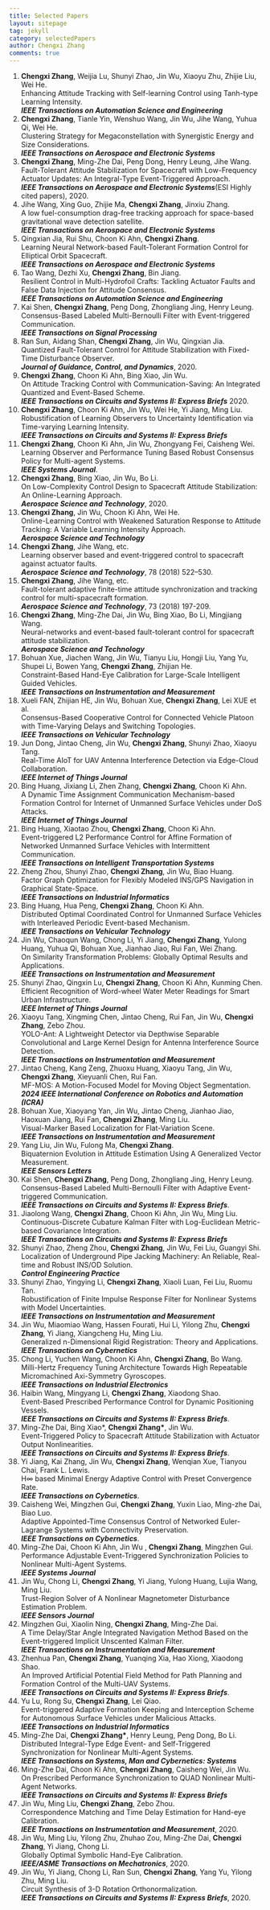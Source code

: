 ```yaml
---
title: Selected Papers
layout: sitepage
tag: jekyll
category: selectedPapers
author: Chengxi Zhang
comments: true
---
```

<ol>
<li><b>Chengxi Zhang</b>, Weijia Lu, Shunyi Zhao, Jin Wu, Xiaoyu Zhu, Zhijie Liu, Wei He.<br>Enhancing Attitude Tracking with Self-learning Control using Tanh-type Learning Intensity.<br><b><i>IEEE Transactions on Automation Science and Engineering</i></b></li>
<li><b>Chengxi Zhang</b>, Tianle Yin, Wenshuo Wang, Jin Wu, Jihe Wang, Yuhua Qi, Wei He.<br>Clustering Strategy for Megaconstellation with Synergistic Energy and Size Considerations.<br><b><i>IEEE Transactions on Aerospace and Electronic Systems</i></b></li>
<li><b>Chengxi Zhang</b>, Ming-Zhe Dai, Peng Dong, Henry Leung, Jihe Wang.<br>Fault-Tolerant Attitude Stabilization for Spacecraft with Low-Frequency Actuator Updates: An Integral-Type Event-Triggered Approach.<br><b><i>IEEE Transactions on Aerospace and Electronic Systems</i></b>(ESI Highly cited papers), 2020.</li>
<li>Jihe Wang, Xing Guo, Zhijie Ma, <b>Chengxi Zhang</b>, Jinxiu Zhang.<br>A low fuel-consumption drag-free tracking approach for space-based gravitational wave detection satellite.<br><b><i>IEEE Transactions on Aerospace and Electronic Systems</i></b></li>
<li>Qingxian Jia, Rui Shu, Choon Ki Ahn, <b>Chengxi Zhang</b>.<br>Learning Neural Network-based Fault-Tolerant Formation Control for Elliptical Orbit Spacecraft.<br><b><i>IEEE Transactions on Aerospace and Electronic Systems</i></b></li>
<li>Tao Wang, Dezhi Xu, <b>Chengxi Zhang</b>, Bin Jiang.<br>Resilient Control in Multi-Hydrofoil Crafts: Tackling Actuator Faults and False Data Injection for Attitude Consensus.<br><b><i>IEEE Transactions on Automation Science and Engineering</i></b></li>
<li>Kai Shen, <b>Chengxi Zhang</b>, Peng Dong, Zhongliang Jing, Henry Leung.<br>Consensus-Based Labeled Multi-Bernoulli Filter with Event-triggered Communication.<br><b><i>IEEE Transactions on Signal Processing</i></b></li>
<li>Ran Sun, Aidang Shan, <b>Chengxi Zhang</b>, Jin Wu, Qingxian Jia.<br>Quantized Fault-Tolerant Control for Attitude Stabilization with Fixed-Time Disturbance Observer.<br><b><i>Journal of Guidance, Control, and Dynamics</i></b>, 2020.</li>
<li><b>Chengxi Zhang</b>, Choon Ki Ahn, Bing Xiao, Jin Wu.<br>On Attitude Tracking Control with Communication-Saving: An Integrated Quantized and Event-Based Scheme.<br><b><i>IEEE Transactions on Circuits and Systems II: Express Briefs</i></b> 2020.</li>
<li><b>Chengxi Zhang</b>, Choon Ki Ahn, Jin Wu, Wei He, Yi Jiang, Ming Liu.<br>Robustification of Learning Observers to Uncertainty Identification via Time-varying Learning Intensity.<br><b><i>IEEE Transactions on Circuits and Systems II: Express Briefs</i></b></li>
<li><b>Chengxi Zhang</b>, Choon Ki Ahn, Jin Wu, Zhongyang Fei, Caisheng Wei.<br>Learning Observer and Performance Tuning Based Robust Consensus Policy for Multi-agent Systems.<br><b><i>IEEE Systems Journal</i></b>.</li>
<li><b>Chengxi Zhang</b>, Bing Xiao, Jin Wu, Bo Li.<br>On Low-Complexity Control Design to Spacecraft Attitude Stabilization: An Online-Learning Approach.<br><b><i>Aerospace Science and Technology</i></b>, 2020.</li>
<li><b>Chengxi Zhang</b>, Jin Wu, Choon Ki Ahn, Wei He.<br>Online-Learning Control with Weakened Saturation Response to Attitude Tracking: A Variable Learning Intensity Approach.<br><b><i>Aerospace Science and Technology</i></b></li>
<li><b>Chengxi Zhang</b>, Jihe Wang, etc.<br>Learning observer based and event-triggered control to spacecraft against actuator faults.<br><b><i>Aerospace Science and Technology</i></b>, 78 (2018) 522–530.</li>
<li><b>Chengxi Zhang</b>, Jihe Wang, etc.<br>Fault-tolerant adaptive finite-time attitude synchronization and tracking control for multi-spacecraft formation.<br><b><i>Aerospace Science and Technology</i></b>, 73 (2018) 197-209.</li>
<li><b>Chengxi Zhang</b>, Ming-Zhe Dai, Jin Wu, Bing Xiao, Bo Li, Mingjiang Wang.<br>Neural-networks and event-based fault-tolerant control for spacecraft attitude stabilization.<br><b><i> Aerospace Science and Technology</i></b></li>
<li>Bohuan Xue, Jiachen Wang, Jin Wu, Tianyu Liu, Hongji Liu, Yang Yu, Shupei Li, Bowen Yang, <b>Chengxi Zhang</b>, Zhijian He.<br>Constraint-Based Hand-Eye Calibration for Large-Scale Intelligent Guided Vehicles.<br><b><i>IEEE Transactions on Instrumentation and Measurement</i></b></li>
<li>Xueli FAN, Zhijian HE, Jin Wu, Bohuan Xue, <b>Chengxi Zhang</b>, Lei XUE et al.<br>Consensus-Based Cooperative Control for Connected Vehicle Platoon with Time-Varying Delays and Switching Topologies.<br><b><i>IEEE Transactions on Vehicular Technology</i></b></li>
<li>Jun Dong, Jintao Cheng, Jin Wu, <b>Chengxi Zhang</b>, Shunyi Zhao, Xiaoyu Tang.<br>Real-Time AIoT for UAV Antenna Interference Detection via Edge-Cloud Collaboration.<br><b><i>IEEE Internet of Things Journal</i></b></li>
<li>Bing Huang, Jixiang Li, Zhen Zhang, <b>Chengxi Zhang</b>, Choon Ki Ahn.<br>A Dynamic Time Assignment Communication Mechanism-based Formation Control for Internet of Unmanned Surface Vehicles under DoS Attacks.<br><b><i>IEEE Internet of Things Journal</i></b></li>
<li>Bing Huang, Xiaotao Zhou, <b>Chengxi Zhang</b>, Choon Ki Ahn.<br>Event-triggered L2 Performance Control for Affine Formation of Networked Unmanned Surface Vehicles with Intermittent Communication.<br><b><i>IEEE Transactions on Intelligent Transportation Systems</i></b></li>
<li>Zheng Zhou, Shunyi Zhao, <b>Chengxi Zhang</b>, Jin Wu, Biao Huang.<br>Factor Graph Optimization for Flexibly Modeled INS/GPS Navigation in Graphical State-Space.<br><b><i>IEEE Transactions on Industrial Informatics</i></b></li>
<li>Bing Huang, Hua Peng, <b>Chengxi Zhang</b>, Choon Ki Ahn.<br>Distributed Optimal Coordinated Control for Unmanned Surface Vehicles with Interleaved Periodic Event-based Mechanism.<br><b><i>IEEE Transactions on Vehicular Technology</i></b></li>
<li>Jin Wu, Chaoqun Wang, Chong Li, Yi Jiang, <b>Chengxi Zhang</b>, Yulong Huang, Yuhua Qi, Bohuan Xue, Jianhao Jiao, Rui Fan, Wei Zhang.<br>On Similarity Transformation Problems: Globally Optimal Results and Applications.<br><b><i>IEEE Transactions on Instrumentation and Measurement</i></b></li>
<li>Shunyi Zhao, Qingxin Lu, <b>Chengxi Zhang</b>, Choon Ki Ahn, Kunming Chen.<br>Efficient Recognition of Word-wheel Water Meter Readings for Smart Urban Infrastructure.<br><b><i>IEEE Internet of Things Journal</i></b></li>
<li>Xiaoyu Tang, Xingming Chen, Jintao Cheng, Rui Fan, Jin Wu, <b>Chengxi Zhang</b>, Zebo Zhou.<br>YOLO-Ant: A Lightweight Detector via Depthwise Separable Convolutional and Large Kernel Design for Antenna Interference Source Detection.<br><b><i>IEEE Transactions on Instrumentation and Measurement</i></b> </li>
<li>Jintao Cheng, Kang Zeng, Zhuoxu Huang, Xiaoyu Tang, Jin Wu, <b>Chengxi Zhang</b>, Xieyuanli Chen, Rui Fan.<br>MF-MOS: A Motion-Focused Model for Moving Object Segmentation.<br><b><i>2024 IEEE International Conference on Robotics and Automation (ICRA)</i></b></li>
<li>Bohuan Xue, Xiaoyang Yan, Jin Wu, Jintao Cheng, Jianhao Jiao, Haoxuan Jiang, Rui Fan, <b>Chengxi Zhang</b>, Ming Liu.<br>Visual-Marker Based Localization for Flat-Variation Scene.<br><b><i>IEEE Transactions on Instrumentation and Measurement</i></b></li>
<li>Yang Liu, Jin Wu, Fulong Ma, <b>Chengxi Zhang</b>.<br>Biquaternion Evolution in Attitude Estimation Using A Generalized Vector Measurement.<br><b><i>IEEE Sensors Letters</i></b></li>
<li>Kai Shen, <b>Chengxi Zhang</b>, Peng Dong, Zhongliang Jing, Henry Leung.<br>Consensus-Based Labeled Multi-Bernoulli Filter with Adaptive Event-triggered Communication.<br><b><i>IEEE Transactions on Circuits and Systems II: Express Briefs</i></b>.</li>
<li>Jiaolong Wang, <b>Chengxi Zhang</b>, Choon Ki Ahn, Jin Wu, Ming Liu.<br>Continuous-Discrete Cubature Kalman Filter with Log-Euclidean Metric-based Covariance Integration.<br><b><i>IEEE Transactions on Circuits and Systems II: Express Briefs</i></b></li>
<li>Shunyi Zhao, Zheng Zhou, <b>Chengxi Zhang</b>, Jin Wu, Fei Liu, Guangyi Shi.<br>Localization of Underground Pipe Jacking Machinery: An Reliable, Real-time and Robust INS/OD Solution.<br><b><i>Control Engineering Practice</i></b></li>
<li>Shunyi Zhao, Yingying Li, <b>Chengxi Zhang</b>, Xiaoli Luan, Fei Liu, Ruomu Tan.<br>Robustification of Finite Impulse Response Filter for Nonlinear Systems with Model Uncertainties.<br><b><i>IEEE Transactions on Instrumentation and Measurement</i></b></li>
<li>Jin Wu, Miaomiao Wang, Hassen Fourati, Hui Li, Yilong Zhu, <b>Chengxi Zhang</b>, Yi Jiang, Xiangcheng Hu, Ming Liu.<br>Generalized n-Dimensional Rigid Registration: Theory and Applications.<br><b><i>IEEE Transactions on Cybernetics</i></b> </li>
<li>Chong Li, Yuchen Wang, Choon Ki Ahn, <b>Chengxi Zhang</b>, Bo Wang.<br>Milli-Hertz Frequency Tuning Architecture Towards High Repeatable Micromachined Axi-Symmetry Gyroscopes.<br><b><i>IEEE Transactions on Industrial Electronics</i></b></li>
<li>Haibin Wang, Mingyang Li, <b>Chengxi Zhang</b>, Xiaodong Shao.<br>Event-Based Prescribed Performance Control for Dynamic Positioning Vessels.<br><b><i>IEEE Transactions on Circuits and Systems II: Express Briefs</i></b>.</li>
<li>Ming-Zhe Dai, Bing Xiao*, <b>Chengxi Zhang*</b>, Jin Wu.<br>Event-Triggered Policy to Spacecraft Attitude Stabilization with Actuator Output Nonlinearities.<br><b><i>IEEE Transactions on Circuits and Systems II: Express Briefs</i></b>.</li>
<li>Yi Jiang, Kai Zhang, Jin Wu, <b>Chengxi Zhang</b>, Wenqian Xue, Tianyou Chai, Frank L. Lewis.<br>H∞ based Minimal Energy Adaptive Control with Preset Convergence Rate.<br><b><i>IEEE Transactions on Cybernetics</i></b>.</li>
<li>Caisheng Wei, Mingzhen Gui, <b>Chengxi Zhang</b>, Yuxin Liao, Ming-zhe Dai, Biao Luo.<br>Adaptive Appointed-Time Consensus Control of Networked Euler-Lagrange Systems with Connectivity Preservation.<br><b><i>IEEE Transactions on Cybernetics</i></b>.</li>
<li>Ming-Zhe Dai, Choon Ki Ahn, Jin Wu , <b>Chengxi Zhang</b>, Mingzhen Gui.<br>Performance Adjustable Event-Triggered Synchronization Policies to Nonlinear Multi-Agent Systems.<br><b><i>IEEE Systems Journal </i></b> </li>
<li>Jin Wu, Chong Li, <b>Chengxi Zhang</b>, Yi Jiang, Yulong Huang, Lujia Wang, Ming Liu.<br>Trust-Region Solver of A Nonlinear Magnetometer Disturbance Estimation Problem.<br><b><i>IEEE Sensors Journal </i></b> </li>
<li>Mingzhen Gui, Xiaolin Ning, <b>Chengxi Zhang</b>, Ming-Zhe Dai.<br>A Time Delay/Star Angle Integrated Navigation Method Based on the Event-triggered Implicit Unscented Kalman Filter.<br><b><i>IEEE Transactions on Instrumentation and Measurement</i></b> </li>
<li>Zhenhua Pan, <b>Chengxi Zhang</b>, Yuanqing Xia, Hao Xiong, Xiaodong Shao.<br>An Improved Artificial Potential Field Method for Path Planning and Formation Control of the Multi-UAV Systems.<br><b><i> IEEE Transactions on Circuits and Systems II: Express Briefs</i></b>.</li>
<li>Yu Lu, Rong Su, <b>Chengxi Zhang</b>, Lei Qiao.<br>Event-triggered Adaptive Formation Keeping and Interception Scheme for Autonomous Surface Vehicles under Malicious Attacks.<br><b><i>IEEE Transactions on Industrial Informatics </i></b> </li>
<li>Ming-Zhe Dai, <b>Chengxi Zhang*</b>, Henry Leung, Peng Dong, Bo Li.<br>Distributed Integral-Type Edge Event- and Self-Triggered Synchronization for Nonlinear Multi-Agent Systems.<br><b><i>IEEE Transactions on Systems, Man and Cybernetics: Systems </i></b></li>
<li>Ming-Zhe Dai, Choon Ki Ahn, <b>Chengxi Zhang</b>, Caisheng Wei, Jin Wu.<br>On Prescribed Performance Synchronization to QUAD Nonlinear Multi-Agent Networks.<br><b><i>IEEE Transactions on Circuits and Systems II: Express Briefs </i></b></li>
<li>Jin Wu, Ming Liu, <b>Chengxi Zhang</b>, Zebo Zhou.<br>Correspondence Matching and Time Delay Estimation for Hand-eye Calibration.<br><b><i>IEEE Transactions on Instrumentation and Measurement</i></b>, 2020.</li>
<li>Jin Wu, Ming Liu, Yilong Zhu, Zhuhao Zou, Ming-Zhe Dai, <b>Chengxi Zhang</b>, Yi Jiang, Chong Li.<br>Globally Optimal Symbolic Hand-Eye Calibration.<br><b><i>IEEE/ASME Transactions on Mechatronics</i></b>, 2020.</li>
<li>Jin Wu, Yi Jiang, Chong Li, Ran Sun, <b>Chengxi Zhang</b>, Yang Yu, Yilong Zhu, Ming Liu.<br>Circuit Synthesis of 3-D Rotation Orthonormalization.<br><b><i>IEEE Transactions on Circuits and Systems II: Express Briefs</i></b>, 2020.</li>
</ol>
<!-- 
<ol> 
<li><b>Chengxi Zhang</b>, Weijia Lu, Shunyi Zhao, Jin Wu, Xiaoyu Zhu, Zhijie Liu, Wei He.<br>
Enhancing Attitude Tracking with Self-learning Control using Tanh-type Learning Intensity.<br>
<b><i>IEEE Transactions on Automation Science and Engineering</i></b></li>
<li><b>Chengxi Zhang</b>, Tianle Yin, Wenshuo Wang, Jin Wu, Jihe Wang, Yuhua Qi, Wei He. <br>
Clustering Strategy for Megaconstellation with Synergistic Energy and Size Considerations. <br>
<b><i>IEEE Transactions on Aerospace and Electronic Systems</i></b></li>
<li><b>Chengxi Zhang</b>, Ming-Zhe Dai, Peng Dong, Henry Leung, Jihe Wang. <br>
Fault-Tolerant Attitude Stabilization for Spacecraft with Low-Frequency Actuator Updates: An Integral-Type Event-Triggered Approach, <br>
<b><i>IEEE Transactions on Aerospace and Electronic Systems</i></b>(ESI Highly cited papers), 2020.</li>
<li>Jihe Wang, Xing Guo, Zhijie Ma, <b>Chengxi Zhang</b>, Jinxiu Zhang. <br>
A low fuel-consumption drag-free tracking approach for space-based gravitational wave detection satellite<br>
<b><i>IEEE Transactions on Aerospace and Electronic Systems</i></b></li>
<li>Qingxian Jia, Rui Shu, Choon Ki Ahn, <b>Chengxi Zhang</b>. <br>
Learning Neural Network-based Fault-Tolerant Formation Control for Elliptical Orbit Spacecraft <br>
<b><i>IEEE Transactions on Aerospace and Electronic Systems</i></b></li>
<li>Tao Wang, Dezhi Xu, <b>Chengxi Zhang</b>, Bin Jiang. <br>
Resilient Control in Multi-Hydrofoil Crafts: Tackling Actuator Faults and False Data Injection for Attitude Consensus<br>
<b><i>IEEE Transactions on Automation Science and Engineering</i></b></li>
<li>Kai Shen, <b>Chengxi Zhang</b>, Peng Dong, Zhongliang Jing, Henry Leung. <br>
Consensus-Based Labeled Multi-Bernoulli Filter with Event-triggered Communication. <br>
<b><i>IEEE Transactions on Signal Processing</i></b></li>
<li>Ran Sun, Aidang Shan, <b>Chengxi Zhang</b>, Jin Wu, Qingxian Jia. <br>
Quantized Fault-Tolerant Control for Attitude Stabilization with Fixed-Time Disturbance Observer, <br>
<b><i>Journal of Guidance, Control, and Dynamics</i></b>, 2020.</li>
<li><b>Chengxi Zhang</b>, Choon Ki Ahn, Bing Xiao, Jin Wu, <br>
On Attitude Tracking Control with Communication-Saving: An Integrated Quantized and Event-Based Scheme, <br>
<b><i>IEEE Transactions on Circuits and Systems II: Express Briefs</i></b> 2020.</li>
<li><b>Chengxi Zhang</b>, Choon Ki Ahn, Jin Wu, Wei He, Yi Jiang, Ming Liu. <br>
Robustification of Learning Observers to Uncertainty Identification via Time-varying Learning Intensity. <br>
<b><i>IEEE Transactions on Circuits and Systems II: Express Briefs</i></b></li>
<li><b>Chengxi Zhang</b>, Jin Wu, Choon Ki Ahn, Zhongyang Fei, Caisheng Wei. <br>
Learning Observer and Performance Tuning Based Robust Consensus Policy for Multi-agent Systems. <br>
<b><i>IEEE Systems Journal</i>.</b> 2020.</li>
<li><b>Chengxi Zhang</b>, Bing Xiao, Jin Wu, Bo Li. On Low-Complexity Control Design to Spacecraft Attitude Stabilization: An Online-Learning Approach. <b>Aerospace Science and Technology</b>, 2020.</li>
<li><b>Chengxi Zhang</b>, Choon Ki Ahn, Jin Wu, Wei He. Online-Learning Control with Weakened Saturation Response to Attitude Tracking: A Variable Learning Intensity Approach. <b>Aerospace Science and Technology</b> </li>
<li><b>Chengxi Zhang</b>, Jihe Wang, etc. Learning observer based and event-triggered control to spacecraft against actuator faults, <b>Aerospace Science and Technology</b>, 78 (2018) 522–530.</li>
<li><b>Chengxi Zhang</b>, Jihe Wang, etc., Fault-tolerant adaptive finite-time attitude synchronization and tracking control for multi-spacecraft formation. <b>Aerospace Science and Technology</b>, 73 (2018) 197-209.</li>
<li><b>Chengxi Zhang</b>, Ming-Zhe Dai, Jin Wu, Bing Xiao, Bo Li, Mingjiang Wang. 
Neural-networks and event-based fault-tolerant control for spacecraft attitude stabilization.
<b> Aerospace Science and Technology</b></li>
<li>Bohuan Xue, Jiachen Wang, Jin Wu, Tianyu Liu, Hongji Liu, Yang Yu, Shupei Li, Bowen Yang, <b>Chengxi Zhang</b>, Zhijian He. Constraint-Based Hand-Eye Calibration for Large-Scale Intelligent Guided Vehicles. <b>IEEE Transactions on Instrumentation and Measurement</b></li>
<li>Xueli FAN, Zhijian HE, Jin Wu, Bohuan Xue, <b>Chengxi Zhang</b>, Lei XUE et al. Consensus-Based Cooperative Control for Connected Vehicle Platoon with Time-Varying Delays and Switching Topologies <b>IEEE Transactions on Vehicular Technology</b></li>
<li>Jun Dong, Jintao Cheng, Jin Wu, <b>Chengxi Zhang</b>, Shunyi Zhao, Xiaoyu Tang. Real-Time AIoT for UAV Antenna Interference Detection via Edge-Cloud Collaboration <b>IEEE Internet of Things Journal</b></li>
<li>Bing Huang, Jixiang Li, Zhen Zhang, <b>Chengxi Zhang</b>, Choon Ki Ahn. A Dynamic Time Assignment Communication Mechanism-based Formation Control for Internet of Unmanned Surface Vehicles under DoS Attacks <b>IEEE Internet of Things Journal</b></li>
<li>Bing Huang, Xiaotao Zhou, <b>Chengxi Zhang</b>, Choon Ki Ahn. Event-triggered L2 Performance Control for Affine Formation of Networked Unmanned Surface Vehicles with Intermittent Communication. <b>IEEE Transactions on Intelligent Transportation Systems</b></li>
<li>Zheng Zhou, Shunyi Zhao, <b>Chengxi Zhang</b>, Jin Wu, Biao Huang. Factor Graph Optimization for Flexibly Modeled INS/GPS Navigation in Graphical State-Space. <b>IEEE Transactions on Industrial Informatics</b></li>
<li>Bing Huang, Hua Peng, <b>Chengxi Zhang</b>, Choon Ki Ahn. Distributed Optimal Coordinated Control for Unmanned Surface Vehicles with Interleaved Periodic Event-based Mechanism <b>IEEE Transactions on Vehicular Technology</b></li>	
<li>Jin Wu, Chaoqun Wang, Chong Li, Yi Jiang, <b>Chengxi Zhang</b>, Yulong Huang, Yuhua Qi, Bohuan Xue, Jianhao Jiao, Rui Fan, Wei Zhang. On Similarity Transformation Problems: Globally Optimal Results and Applications <b>IEEE Transactions on Instrumentation and Measurement</b></li>
<li>Shunyi Zhao, Qingxin Lu, <b>Chengxi Zhang</b>, Choon Ki Ahn, Kunming Chen. Efficient Recognition of Word-wheel Water Meter Readings for Smart Urban Infrastructure<b>IEEE Internet of Things Journal</b></li>
<li>Xiaoyu Tang, Xingming Chen, Jintao Cheng, Rui Fan, Jin Wu, <b>Chengxi Zhang</b>, Zebo Zhou. YOLO-Ant: A Lightweight Detector via Depthwise Separable Convolutional and Large Kernel Design for Antenna Interference Source Detection <b>IEEE Transactions on Instrumentation and Measurement</b> </li>
<li>Jintao Cheng, Kang Zeng, Zhuoxu Huang, Xiaoyu Tang, Jin Wu, <b>Chengxi Zhang</b>, Xieyuanli Chen, Rui Fan.  MF-MOS: A Motion-Focused Model for Moving Object Segmentation <b>2024 IEEE International Conference on Robotics and Automation (ICRA)</b></li>
<li>Bohuan Xue, Xiaoyang Yan, Jin Wu, Jintao Cheng, Jianhao Jiao, Haoxuan Jiang, Rui Fan, <b>Chengxi Zhang</b>, Ming Liu. Visual-Marker Based Localization for Flat-Variation Scene.  <b>IEEE Transactions on Instrumentation and Measurement</b></li>
<li>Yang Liu, Jin Wu, Fulong Ma, <b>Chengxi Zhang</b>. Biquaternion Evolution in Attitude Estimation Using A Generalized Vector Measurement <b>IEEE Sensors Letters</b></li>
<li>Kai Shen, <b>Chengxi Zhang</b>, Peng Dong, Zhongliang Jing, Henry Leung.  Consensus-Based Labeled Multi-Bernoulli Filter with Adaptive Event-triggered Communication. <b>IEEE Transactions on Circuits and Systems II: Express Briefs</b>. </li>
<li>Jiaolong Wang, <b>Chengxi Zhang</b>, Choon Ki Ahn, Jin Wu, Ming Liu. Continuous-Discrete Cubature Kalman Filter with Log-Euclidean Metric-based Covariance Integration.  <b>IEEE Transactions on Circuits and Systems II: Express Briefs</b></li>
<li>Shunyi Zhao, Zheng Zhou, <b>Chengxi Zhang</b>, Jin Wu, Fei Liu, Guangyi Shi. Localization of Underground Pipe Jacking Machinery: An Reliable, Real-time and Robust INS/OD Solution <b>Control Engineering Practice</b></li>
<li>Shunyi Zhao, Yingying Li, <b>Chengxi Zhang</b>, Xiaoli Luan, Fei Liu, Ruomu Tan. Robustification of Finite Impulse Response Filter for Nonlinear Systems with Model Uncertainties <b>IEEE Transactions on Instrumentation and Measurement</b></li>
<li>Jin Wu, Miaomiao Wang, Hassen Fourati, Hui Li, Yilong Zhu, <b>Chengxi Zhang</b>, Yi Jiang, Xiangcheng Hu, Ming Liu. Generalized n-Dimensional Rigid Registration: Theory and Applications.  <b>IEEE Transactions on Cybernetics</b> </li>
<li>Chong Li, Yuchen Wang, Choon Ki Ahn, <b>Chengxi Zhang</b>, Bo Wang. Milli-Hertz Frequency Tuning Architecture Towards High Repeatable Micromachined Axi-Symmetry Gyroscopes. <b>IEEE Transactions on Industrial Electronics</b></li>
<li>Haibin Wang, Mingyang Li, <b>Chengxi Zhang</b>, Xiaodong Shao. Event-Based Prescribed Performance Control for Dynamic Positioning Vessels, <b>IEEE Transactions on Circuits and Systems II: Express Briefs</b>. </li>
<li>Ming-Zhe Dai, Bing Xiao*, <b>Chengxi Zhang*</b>, Jin Wu. Event-Triggered Policy to Spacecraft Attitude Stabilization with Actuator Output Nonlinearities, <b>IEEE Transactions on Circuits and Systems II: Express Briefs</b>. </li>
<li>Yi Jiang, Kai Zhang, Jin Wu, <b>Chengxi Zhang</b>, Wenqian Xue, Tianyou Chai, Frank L. Lewis. H∞ based Minimal Energy Adaptive Control with Preset Convergence Rate, <b>IEEE Transactions on Cybernetics</b>. </li>
<li>Caisheng Wei, Mingzhen Gui, <b>Chengxi Zhang</b>, Yuxin Liao, Ming-zhe Dai, Biao Luo. Adaptive Appointed-Time Consensus Control of Networked Euler-Lagrange Systems with Connectivity Preservation.<b> IEEE Transactions on Cybernetics</b>. </li>
<li>Ming-Zhe Dai, Choon Ki Ahn, Jin Wu , <b>Chengxi Zhang</b>, Mingzhen Gui. Performance Adjustable Event-Triggered Synchronization Policies to Nonlinear Multi-Agent Systems. <b>IEEE Systems Journal </b>  </li>
<li>Jin Wu, Chong Li, <b>Chengxi Zhang</b>, Yi Jiang, Yulong Huang, Lujia Wang, Ming Liu. Trust-Region Solver of A Nonlinear Magnetometer Disturbance Estimation Problem. <b>IEEE Sensors Journal </b> </li>
<li>Mingzhen Gui, Xiaolin Ning, <b>Chengxi Zhang</b>, Ming-Zhe Dai. A Time Delay/Star Angle Integrated Navigation Method Based on the Event-triggered Implicit Unscented Kalman Filter. <b>IEEE Transactions on Instrumentation and Measurement</b> </li>
<li>Zhenhua Pan, <b>Chengxi Zhang</b>, Yuanqing Xia, Hao Xiong, Xiaodong Shao. An Improved Artificial Potential Field Method for Path Planning and Formation Control of the Multi-UAV Systems. <b> IEEE Transactions on Circuits and Systems II: Express Briefs</b>. </li>
<li>Yu Lu, Rong Su, <b>Chengxi Zhang</b>, Lei Qiao. Event-triggered Adaptive Formation Keeping and Interception Scheme for Autonomous Surface Vehicles under Malicious Attacks . <b>IEEE Transactions on Industrial Informatics </b> </li>
<li>Ming-Zhe Dai, <b>Chengxi Zhang*</b>, Henry Leung, Peng Dong, Bo Li. Distributed Integral-Type Edge Event- and Self-Triggered Synchronization for Nonlinear Multi-Agent Systems . <b>IEEE Transactions on Systems, Man and Cybernetics: Systems  </b></li>
<li>Ming-Zhe Dai, Choon Ki Ahn, <b>Chengxi Zhang</b>, Caisheng Wei, Jin Wu. On Prescribed Performance Synchronization to QUAD Nonlinear Multi-Agent Networks <b>IEEE Transactions on Circuits and Systems II: Express Briefs </b></li>
<li>Jin Wu, Ming Liu, <b>Chengxi Zhang</b>, Zebo Zhou, Correspondence Matching and Time Delay Estimation for Hand-eye Calibration, <b>IEEE Transactions on Instrumentation and Measurement</b>, 2020.</li>
<li>Jin Wu, Ming Liu, Yilong Zhu, Zhuhao Zou, Ming-Zhe Dai, <b>Chengxi Zhang</b>, Yi Jiang, Chong Li, Globally Optimal Symbolic Hand-Eye Calibration, <b>IEEE/ASME Transactions on Mechatronics</b>, 2020.</li>
<li>Jin Wu, Yi Jiang, Chong Li, Ran Sun, <b>Chengxi Zhang</b>, Yang Yu, Yilong Zhu, Ming Liu, Circuit Synthesis of 3-D Rotation Orthonormalization, <b>IEEE Transactions on Circuits and Systems II: Express Briefs</b>, 2020.</li>
</ol>
-->




